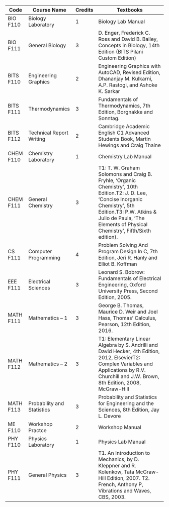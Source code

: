 <!-- TITLE: First Year Courses -->
<!-- SUBTITLE: List of all first year courses common to all branches (except B. Pharma. students).-->
| Code | Course Name | Credits | Textbooks |
|-|-|-|-|
| BIO F110 | Biology Laboratory | 1 | Biology Lab Manual |
| BIO F111 | General Biology | 3 | D. Enger, Frederick C. Ross and David B. Bailey, Concepts in Biology, 14th Edition (BITS Pilani Custom Edition)  |
| BITS F110 | Engineering Graphics | 2 | Engineering Graphics with AutoCAD, Revised Edition, Dhananjay M. Kulkarni, A.P. Rastogi, and Ashoke K. Sarkar |
| BITS F111 | Thermodynamics | 3 | Fundamentals of Thermodynamics, 7th Edition, Borgnakke and Sonntag. |
| BITS F112 | Technical Report Writing | 2 | Cambridge Academic English C1 Advanced Students Book, Martin Hewings and Craig Thaine |
| CHEM F110 | Chemistry Laboratory | 1 | Chemistry Lab Manual |
| CHEM F111 | General Chemistry | 3 | T1: T. W. Graham Solomons and Craig B. Fryhle, ‘Organic Chemistry’, 10th Edition.T2: J. D. Lee, ‘Concise Inorganic Chemistry’, 5th Edition.T3: P.W. Atkins & Julio de Paula, ‘The Elements of Physical Chemistry’, Fifth/Sixth edition). |
| CS F111 | Computer Programming | 4 | Problem Solving And Program Design In C, 7th Edition, Jeri R. Hanly and Elliot B. Koffman |
| EEE F111 | Electrical Sciences | 3 | Leonard S. Bobrow: Fundamentals of Electrical Engineering, Oxford University Press, Second Edition, 2005. |
| MATH F111 | Mathematics – 1 | 3 | George B. Thomas, Maurice D. Weir and Joel Hass, Thomas’ Calculus, Pearson, 12th Edition, 2016. |
| MATH F112 | Mathematics – 2 | 3 | T1: Elementary Linear Algebra by S. Andrilli and David Hecker, 4th Edition, 2012, ElsevierT2: Complex Variables and Applications by R.V. Churchill and J.W. Brown, 8th Edition, 2008, McGraw-Hill |
| MATH F113 | Probability and Statistics | 3 | Probability and Statistics for Engineering and the Sciences, 8th Edition, Jay L. Devore |
| ME F110 | Workshop Practce | 2 | Workshop Manual |
| PHY F110 | Physics Laboratory | 1 | Physics Lab Manual |
| PHY F111 | General Physics | 3 | T1. An Introduction to Mechanics, by D. Kleppner and R. Kolenkow, Tata McGraw-Hill Edition, 2007. T2. French, Anthony P, Vibrations and Waves, CBS, 2003. |